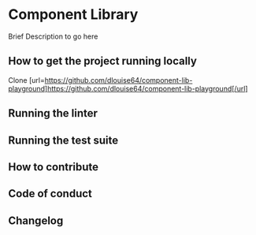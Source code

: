 # Component Library

Brief Description to go here

## How to get the project running locally

Clone [url=https://github.com/dlouise64/component-lib-playground]https://github.com/dlouise64/component-lib-playground[/url]

## Running the linter

## Running the test suite

## How to contribute

## Code of conduct

## Changelog
